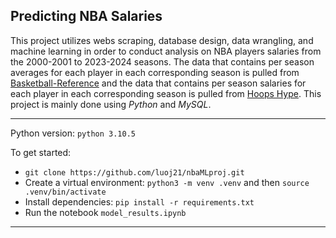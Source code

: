 ## Predicting NBA Salaries

This project utilizes webs scraping, database design, data wrangling, and machine learning in order to conduct analysis on NBA players salaries from the 2000-2001 to 2023-2024 seasons. The data that contains per season averages for each player in each corresponding season is pulled from [Basketball-Reference](https://www.basketball-reference.com/leagues/NBA_2024_per_game.html) and the data that contains per season salaries for each player in each corresponding season is pulled from [Hoops Hype](https://hoopshype.com/salaries/players/2023-2024/). This project is mainly done using *Python* and *MySQL*. 

-----

Python version: ```python 3.10.5```

To get started:
- ```git clone https://github.com/luoj21/nbaMLproj.git```
- Create a virtual environment: ```python3 -m venv .venv``` and then ```source .venv/bin/activate```
- Install dependencies: ```pip install -r requirements.txt```
- Run the notebook ```model_results.ipynb```

-----